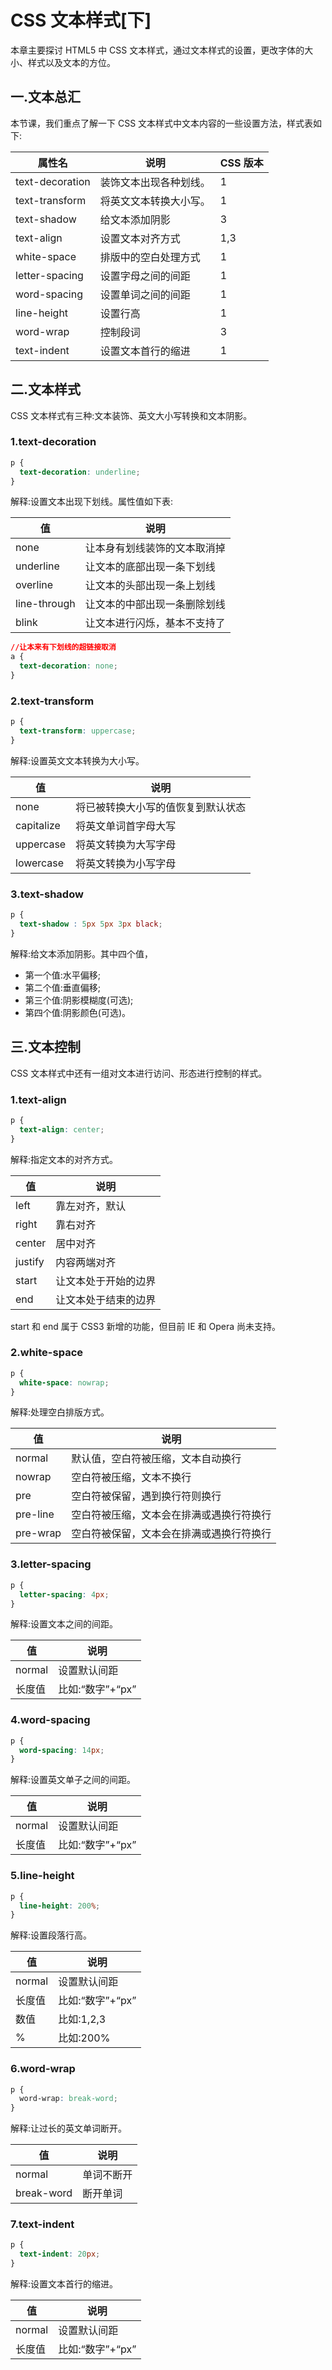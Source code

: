 # CSS 文本样式[下]

本章主要探讨 HTML5 中 CSS 文本样式，通过文本样式的设置，更改字体的大小、样式以及文本的方位。

## 一.文本总汇

本节课，我们重点了解一下 CSS 文本样式中文本内容的一些设置方法，样式表如下:

| 属性名 | 说明 | CSS 版本 |
| --- | --- | --- |
| text-decoration | 装饰文本出现各种划线。 | 1 | 
| text-transform | 将英文文本转换大小写。 | 1 | 
| text-shadow | 给文本添加阴影 | 3 | 
| text-align | 设置文本对齐方式 | 1,3 | 
| white-space | 排版中的空白处理方式 | 1 | 
| letter-spacing | 设置字母之间的间距 | 1 | 
| word-spacing | 设置单词之间的间距 | 1 | 
| line-height | 设置行高 | 1 | 
| word-wrap | 控制段词 | 3 | 
| text-indent | 设置文本首行的缩进 | 1 | 

## 二.文本样式

CSS 文本样式有三种:文本装饰、英文大小写转换和文本阴影。 

### 1.text-decoration

```css
p {
  text-decoration: underline;
}
```

解释:设置文本出现下划线。属性值如下表:

| 值 | 说明 |
| --- | --- |
| none | 让本身有划线装饰的文本取消掉 | 
| underline | 让文本的底部出现一条下划线 | 
| overline | 让文本的头部出现一条上划线 | 
| line-through | 让文本的中部出现一条删除划线 | 
| blink | 让文本进行闪烁，基本不支持了 | 

```css
//让本来有下划线的超链接取消 
a {
  text-decoration: none;
}
```

### 2.text-transform

```css
p {
  text-transform: uppercase;
}
```

解释:设置英文文本转换为大小写。

| 值 | 说明 |
| --- | --- |
| none | 将已被转换大小写的值恢复到默认状态 | 
| capitalize | 将英文单词首字母大写 | 
| uppercase | 将英文转换为大写字母 | 
| lowercase | 将英文转换为小写字母 | 

### 3.text-shadow

```css
p {
  text-shadow : 5px 5px 3px black;
}
```

解释:给文本添加阴影。其中四个值，

* 第一个值:水平偏移;
* 第二个值:垂直偏移;
* 第三个值:阴影模糊度(可选);
* 第四个值:阴影颜色(可选)。

## 三.文本控制

CSS 文本样式中还有一组对文本进行访问、形态进行控制的样式。 

### 1.text-align

```css
p {
  text-align: center;
}
```

解释:指定文本的对齐方式。

| 值 | 说明 |
| --- | --- |
| left | 靠左对齐，默认 | 
| right | 靠右对齐 | 
| center | 居中对齐 | 
| justify | 内容两端对齐 | 
| start | 让文本处于开始的边界 | 
| end | 让文本处于结束的边界 | 

start 和 end 属于 CSS3 新增的功能，但目前 IE 和 Opera 尚未支持。

### 2.white-space

```css
p {
  white-space: nowrap;
}
```

解释:处理空白排版方式。

| 值 | 说明 |
| --- | --- |
| normal | 默认值，空白符被压缩，文本自动换行 | 
| nowrap | 空白符被压缩，文本不换行 | 
| pre | 空白符被保留，遇到换行符则换行 | 
| pre-line | 空白符被压缩，文本会在排满或遇换行符换行 | 
| pre-wrap | 空白符被保留，文本会在排满或遇换行符换行 | 

### 3.letter-spacing

```css
p {
  letter-spacing: 4px;
}
```

解释:设置文本之间的间距。

| 值 | 说明 |
| --- | --- |
| normal | 设置默认间距 |
| 长度值 | 比如:“数字”+“px” |

### 4.word-spacing

```css
p {
  word-spacing: 14px;
}
```

解释:设置英文单子之间的间距。

| 值 | 说明 |
| --- | --- |
| normal | 设置默认间距 |
| 长度值 | 比如:“数字”+“px” |

### 5.line-height

```css
p {
  line-height: 200%;
}
```

解释:设置段落行高。

| 值 | 说明 |
| --- | --- |
| normal | 设置默认间距 |
| 长度值 | 比如:“数字”+“px” |
| 数值 | 比如:1,2,3 |
| % | 比如:200% |

### 6.word-wrap

```css
p {
  word-wrap: break-word;
}
```

解释:让过长的英文单词断开。

| 值 | 说明 |
| --- | --- |
| normal | 单词不断开 | 
| break-word | 断开单词 | 

### 7.text-indent

```css
p {
  text-indent: 20px;
}
```

解释:设置文本首行的缩进。

| 值 | 说明 |
| --- | --- |
| normal | 设置默认间距 | 
| 长度值 | 比如:“数字”+“px” | 

